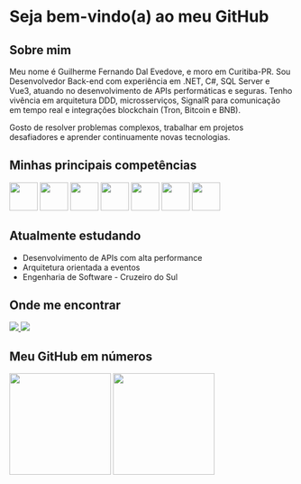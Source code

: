 # Seja bem-vindo(a) ao meu GitHub

## Sobre mim
Meu nome é Guilherme Fernando Dal Evedove, e moro em Curitiba-PR. Sou Desenvolvedor Back-end com experiência em .NET, C#, SQL Server e Vue3, atuando no desenvolvimento de APIs performáticas e seguras. Tenho vivência em arquitetura DDD, microsserviços, SignalR para comunicação em tempo real e integrações blockchain (Tron, Bitcoin e BNB).

Gosto de resolver problemas complexos, trabalhar em projetos desafiadores e aprender continuamente novas tecnologias.

## Minhas principais competências

<div> <img src="https://cdn.jsdelivr.net/gh/devicons/devicon@latest/icons/csharp/csharp-original.svg" width="50" height="50"/> <img src="https://cdn.jsdelivr.net/gh/devicons/devicon@latest/icons/dotnetcore/dotnetcore-original.svg" width="50" height="50"/> <img src="https://cdn.jsdelivr.net/gh/devicons/devicon@latest/icons/python/python-original-wordmark.svg" width="50" height="50"/> <img src="https://cdn.jsdelivr.net/gh/devicons/devicon@latest/icons/microsoftsqlserver/microsoftsqlserver-original-wordmark.svg" width="50" height="50"/> <img src="https://cdn.jsdelivr.net/gh/devicons/devicon@latest/icons/mysql/mysql-original-wordmark.svg" width="50" height="50"/> <img src="https://cdn.jsdelivr.net/gh/devicons/devicon@latest/icons/postgresql/postgresql-original-wordmark.svg" width="50" height="50"/> <img src="https://cdn.jsdelivr.net/gh/devicons/devicon@latest/icons/vuejs/vuejs-original-wordmark.svg" width="50" height="50"/> </div>

## Atualmente estudando

- Desenvolvimento de APIs com alta performance
- Arquitetura orientada a eventos
- Engenharia de Software - Cruzeiro do Sul

## Onde me encontrar

<div> 
  <a href="https://www.linkedin.com/in/guilherme-fernando-dal-evedove-224a16182/" target="_blank"> <img src="https://img.shields.io/badge/-LinkedIn-%230077B5?style=for-the-badge&logo=linkedin&logoColor=white"/> </a> 
  <a href="mailto:evedoveguilherme@gmail.com"> <img src="https://img.shields.io/badge/Email-Contact%20Me-red?style=for-the-badge&logo=gmail&logoColor=white"/> </a> 
</div>

## Meu GitHub em números

<div> <img height="180em" src="https://github-readme-stats.vercel.app/api?username=GDEDevOne&show_icons=true&theme=dracula&include_all_commits=true&count_private=true"/> <img height="180em" src="https://github-readme-stats.vercel.app/api/top-langs/?username=GDEDevOne&layout=compact&langs_count=7&theme=dracula"/> </div>
